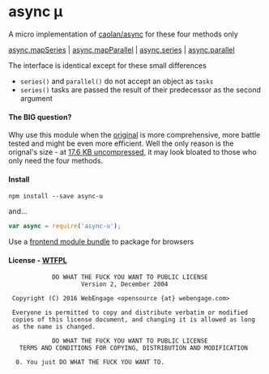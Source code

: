 # async µ
A micro implementation of [caolan/async](https://github.com/caolan/async) for these four methods only

[async.mapSeries](https://github.com/caolan/async#map) |
[async.mapParallel](https://github.com/caolan/async#map) |
[async.series](https://github.com/caolan/async#seriestasks-callback) |
[async.parallel](https://github.com/caolan/async#parallel)

The interface is identical except for these small differences
- `series()` and `parallel()` do not accept an object as `tasks`
- `series()` tasks are passed the result of their predecessor as the second argument

#### The BIG question?
Why use this module when the [original](https://github.com/caolan/async) is more comprehensive, more battle tested and might be even more efficient.
Well the only reason is the orignal's size - at [17.6 KB uncompressed](https://github.com/caolan/async/blob/master/dist/async.min.js), it may look bloated to those who only need the four methods.

#### Install
```
npm install --save async-u
```

and...
```js
var async = require('async-u');
```

Use a [frontend module bundle](http://www.slant.co/topics/3900/~frontend-javascript-module-bundlers) to package for browsers

#### License - [WTFPL](http://www.wtfpl.net/)
```
            DO WHAT THE FUCK YOU WANT TO PUBLIC LICENSE
                    Version 2, December 2004

 Copyright (C) 2016 WebEngage <opensource {at} webengage.com>

 Everyone is permitted to copy and distribute verbatim or modified
 copies of this license document, and changing it is allowed as long
 as the name is changed.

            DO WHAT THE FUCK YOU WANT TO PUBLIC LICENSE
   TERMS AND CONDITIONS FOR COPYING, DISTRIBUTION AND MODIFICATION

  0. You just DO WHAT THE FUCK YOU WANT TO.
```
